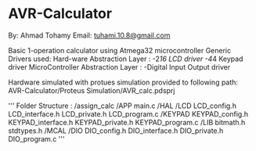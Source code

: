 # AVR-Calculator
By: Ahmad Tohamy
Email: tuhami.10.8@gmail.com

Basic 1-operation calculator using Atmega32 microcontroller
 Generic Drivers used:
  Hard-ware Abstraction Layer :
    -2*16 LCD driver
    -4*4 Keypad driver
  MicroController Abstraction Layer :
    -Digital Input Output driver 
    
Hardware simulated with protues simulation provided to following path:
AVR-Calculator/Proteus Simulation/AVR_calc.pdsprj

'''
Folder Structure :
/assign_calc
  /APP
      main.c
  /HAL
      /LCD
          LCD_config.h
          LCD_interface.h
          LCD_private.h
          LCD_program.c
      /KEYPAD
          KEYPAD_config.h
          KEYPAD_interface.h
          KEYPAD_private.h
          KEYPAD_program.c
  /LIB
      bitmath.h
      stdtypes.h
  /MCAL
      /DIO
          DIO_config.h
          DIO_interface.h
          DIO_private.h
          DIO_program.c
'''
